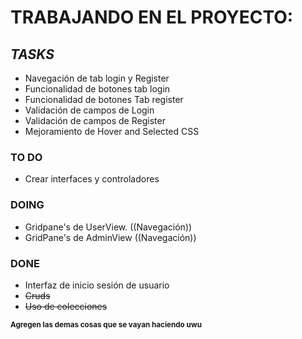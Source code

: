 # TRABAJANDO EN EL PROYECTO: 

## ***TASKS***

- Navegación de tab login y Register 
- Funcionalidad de botones tab login
- Funcionalidad de botones Tab register
- Validación de campos de Login
- Validación de campos de Register
- Mejoramiento de Hover and Selected CSS
  
### **TO DO**
- Crear interfaces y controladores

### DOING
- Gridpane's de UserView. ((Navegación))
- GridPane's de AdminView ((Navegación))
### DONE
- Interfaz de inicio sesión de usuario
- ~~Cruds~~
- ~~Uso de colecciones~~


<sub>**Agregen las demas cosas que se vayan haciendo uwu**</sub>
